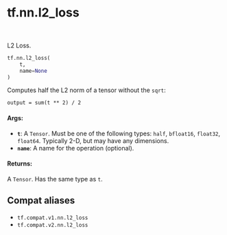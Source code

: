 <div itemscope itemtype="http://developers.google.com/ReferenceObject">
<meta itemprop="name" content="tf.nn.l2_loss" />
<meta itemprop="path" content="Stable" />
</div>

# tf.nn.l2_loss

<!-- Insert buttons and diff -->

<table class="tfo-notebook-buttons tfo-api" align="left">
</table>



L2 Loss.

``` python
tf.nn.l2_loss(
    t,
    name=None
)
```



<!-- Placeholder for "Used in" -->

Computes half the L2 norm of a tensor without the `sqrt`:

    output = sum(t ** 2) / 2

#### Args:


* <b>`t`</b>: A `Tensor`. Must be one of the following types: `half`, `bfloat16`, `float32`, `float64`.
  Typically 2-D, but may have any dimensions.
* <b>`name`</b>: A name for the operation (optional).


#### Returns:

A `Tensor`. Has the same type as `t`.


## Compat aliases

* `tf.compat.v1.nn.l2_loss`
* `tf.compat.v2.nn.l2_loss`

